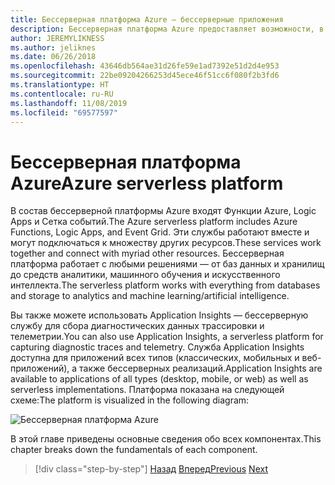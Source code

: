 ```yaml
---
title: Бессерверная платформа Azure — бессерверные приложения
description: Бессерверная платформа Azure предоставляет возможности, в числе которых активируемый событиями код мгновенного масштабирования, публикация и подписка в облаке, оркестрация рабочих процессов и многое другое.
author: JEREMYLIKNESS
ms.author: jeliknes
ms.date: 06/26/2018
ms.openlocfilehash: 43646db564ae31d26fe59e1ad7392e51d2d4e953
ms.sourcegitcommit: 22be09204266253d45ece46f51cc6f080f2b3fd6
ms.translationtype: HT
ms.contentlocale: ru-RU
ms.lasthandoff: 11/08/2019
ms.locfileid: "69577597"
---
```

# <a name="azure-serverless-platform"></a><span data-ttu-id="71922-103">Бессерверная платформа Azure</span><span class="sxs-lookup"><span data-stu-id="71922-103">Azure serverless platform</span></span>

<span data-ttu-id="71922-104">В состав бессерверной платформы Azure входят Функции Azure, Logic Apps и Сетка событий.</span><span class="sxs-lookup"><span data-stu-id="71922-104">The Azure serverless platform includes Azure Functions, Logic Apps, and Event Grid.</span></span> <span data-ttu-id="71922-105">Эти службы работают вместе и могут подключаться к множеству других ресурсов.</span><span class="sxs-lookup"><span data-stu-id="71922-105">These services work together and connect with myriad other resources.</span></span> <span data-ttu-id="71922-106">Бессерверная платформа работает с любыми решениями — от баз данных и хранилищ до средств аналитики, машинного обучения и искусственного интеллекта.</span><span class="sxs-lookup"><span data-stu-id="71922-106">The serverless platform works with everything from databases and storage to analytics and machine learning/artificial intelligence.</span></span>

<span data-ttu-id="71922-107">Вы также можете использовать Application Insights — бессерверную службу для сбора диагностических данных трассировки и телеметрии.</span><span class="sxs-lookup"><span data-stu-id="71922-107">You can also use Application Insights, a serverless platform for capturing diagnostic traces and telemetry.</span></span> <span data-ttu-id="71922-108">Служба Application Insights доступна для приложений всех типов (классических, мобильных и веб-приложений), а также бессерверных реализаций.</span><span class="sxs-lookup"><span data-stu-id="71922-108">Application Insights are available to applications of all types (desktop, mobile, or web) as well as serverless implementations.</span></span> <span data-ttu-id="71922-109">Платформа показана на следующей схеме:</span><span class="sxs-lookup"><span data-stu-id="71922-109">The platform is visualized in the following diagram:</span></span>

![Бессерверная платформа Azure](./media/azure-serverless-platform.png)

<span data-ttu-id="71922-111">В этой главе приведены основные сведения обо всех компонентах.</span><span class="sxs-lookup"><span data-stu-id="71922-111">This chapter breaks down the fundamentals of each component.</span></span>

>[!div class="step-by-step"]
><span data-ttu-id="71922-112">[Назад](serverless-design-examples.md)
>[Вперед](azure-functions.md)</span><span class="sxs-lookup"><span data-stu-id="71922-112">[Previous](serverless-design-examples.md)
[Next](azure-functions.md)</span></span>

